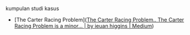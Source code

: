 kumpulan studi kasus

- [The Carter Racing Problem]([The Carter Racing Problem.. The Carter Racing Problem is a minor… | by ieuan higgins | Medium](https://medium.com/@ieuanhiggins/the-carter-racing-problem-f297131215cf))